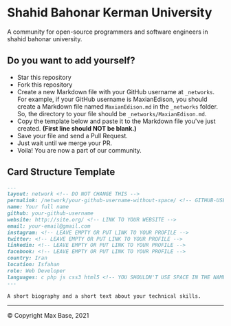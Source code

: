 # Shahid Bahonar Kerman University

A community for open-source programmers and software engineers in shahid bahonar university.

## Do you want to add yourself?

- Star this repository
- Fork this repository
- Create a new Markdown file with your GitHub username at `_networks`. For example, if your GitHub username is MaxianEdison, you should create a Markdown file named `MaxianEdison.md` in the `_networks` folder. So, the directory to your file should be `_networks/MaxianEdison.md`.
- Copy the template below and paste it to the Markdown file you've just created. **(First line should NOT be blank.)**
- Save your file and send a Pull Request.
- Just wait until we merge your PR.
- Voila! You are now a part of our community.

## Card Structure Template

```md
---
layout: network <!-- DO NOT CHANGE THIS -->
permalink: /network/your-github-username-without-space/ <!-- GITHUB-USERNAME -->
name: Your full name
github: your-github-username
website: http://site.org/ <!-- LINK TO YOUR WEBSITE -->
email: your-email@gmail.com
instagram: <!-- LEAVE EMPTY OR PUT LINK TO YOUR PROFILE -->
twitter: <!-- LEAVE EMPTY OR PUT LINK TO YOUR PROFILE -->
linkedin: <!-- LEAVE EMPTY OR PUT LINK TO YOUR PROFILE -->
facebook: <!-- LEAVE EMPTY OR PUT LINK TO YOUR PROFILE -->
country: Iran
location: Isfahan
role: Web Developer
languages: c php js css3 html5 <!-- YOU SHOULDN'T USE SPACE IN THE NAME OF THE PROGRAMMING LANGUAGE -->
---

A short biography and a short text about your technical skills.
```

---


© Copyright Max Base, 2021
